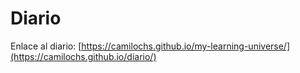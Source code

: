 # Diario
Enlace al diario: [https://camilochs.github.io/my-learning-universe/](https://camilochs.github.io/diario/)
